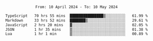 <div align="center">
<p style="text-align: center;">
<!--START_SECTION:waka-->

```txt
From: 10 April 2024 - To: 10 May 2024

TypeScript   70 hrs 55 mins  ███████████████▒░░░░░░░░░   61.99 %
Markdown     33 hrs 52 mins  ███████▒░░░░░░░░░░░░░░░░░   29.61 %
JavaScript   2 hrs 20 mins   ▓░░░░░░░░░░░░░░░░░░░░░░░░   02.05 %
JSON         1 hr 35 mins    ▒░░░░░░░░░░░░░░░░░░░░░░░░   01.38 %
Lua          1 hr 1 min      ▒░░░░░░░░░░░░░░░░░░░░░░░░   00.89 %
```

<!--END_SECTION:waka-->
</p>
</div>
